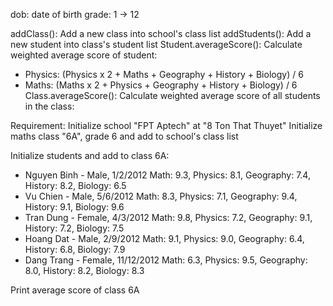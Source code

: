 dob: date of birth
grade: 1 -> 12

addClass(): Add a new class into school's class list
addStudents(): Add a new student into class's student list
Student.averageScore(): Calculate weighted average score of student:
- Physics: (Physics x 2 + Maths + Geography + History + Biology) / 6
- Maths: (Maths x 2 + Physics + Geography + History + Biology) / 6
  Class.averageScore(): Calculate weighted average score of all students
  in the class:


Requirement:
Initialize school "FPT Aptech" at "8 Ton That Thuyet"
Initialize maths class "6A", grade 6 and add to school's class list

Initialize students and add to class 6A:
- Nguyen Binh - Male, 1/2/2012
  Math: 9.3, Physics: 8.1, Geography: 7.4, History: 8.2, Biology: 6.5
- Vu Chien - Male, 5/6/2012
  Math: 8.3, Physics: 7.1, Geography: 9.4, History: 9.1, Biology: 9.6
- Tran Dung - Female, 4/3/2012
  Math: 9.8, Physics: 7.2, Geography: 9.1, History: 7.2, Biology: 7.5
- Hoang Dat - Male, 2/9/2012
  Math: 9.1, Physics: 9.0, Geography: 6.4, History: 6.8, Biology: 7.9
- Dang Trang - Female, 11/12/2012
  Math: 6.3, Physics: 9.5, Geography: 8.0, History: 8.2, Biology: 8.3

Print average score of class 6A